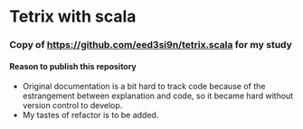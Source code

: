 # Tetrix with scala
### Copy of https://github.com/eed3si9n/tetrix.scala for my study
#### Reason to publish this repository
- Original documentation is a bit hard to track code because of the estrangement between explanation and code,
 so it became hard without version control to develop.
- My tastes of refactor is to be added.
